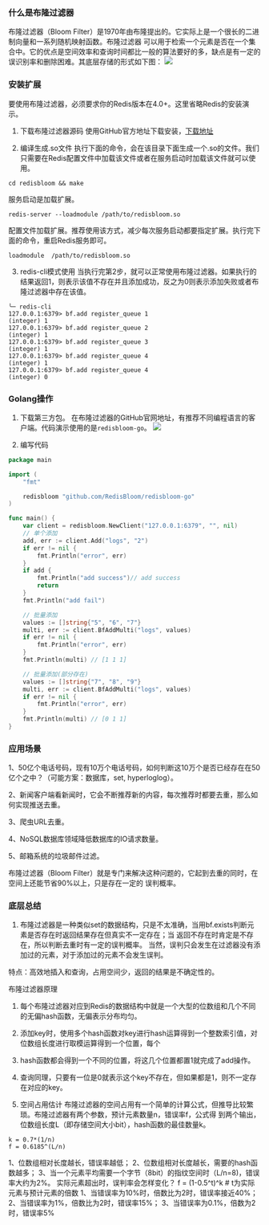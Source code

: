 ### 什么是布隆过滤器

布隆过滤器（Bloom Filter）是1970年由布隆提出的。它实际上是⼀个很长的⼆进制向量和⼀系列随机映射函数。布隆过滤器
可以⽤于检索⼀个元素是否在⼀个集合中。它的优点是空间效率和查询时间都⽐⼀般的算法要好的多，缺点是有⼀定的误识别率和删除困难。其底层存储的形式如下图：
![](http://test.imgurl.org/imgs/2022/04/22/d4a5476ac8f84e92.png)

### 安装扩展

要使用布隆过滤器，必须要求你的Redis版本在4.0+。这里省略Redis的安装演示。

1. 下载布隆过滤器源码
使用GitHub官方地址下载安装，[下载地址](https://github.com/RedisBloom/redisbloom)

2. 编译生成.so文件
执行下面的命令，会在该目录下面生成一个.so的文件。我们只需要在Redis配置文件中加载该文件或者在服务启动时加载该文件就可以使用。
```shell
cd redisbloom && make
```
服务启动是加载扩展。
```shell
redis-server --loadmodule /path/to/redisbloom.so
```
配置文件加载扩展。推荐使用该方式，减少每次服务启动都要指定扩展。执行完下面的命令，重启Redis服务即可。
```shell
loadmodule  /path/to/redisbloom.so
```

3. redis-cli模式使用
当执行完第2步，就可以正常使用布隆过滤器。如果执行的结果返回1，则表示该值不存在并且添加成功，反之为0则表示添加失败或者布隆过滤器中存在该值。
```shell
╰─ redis-cli
127.0.0.1:6379> bf.add register_queue 1
(integer) 1
127.0.0.1:6379> bf.add register_queue 2
(integer) 1
127.0.0.1:6379> bf.add register_queue 3
(integer) 1
127.0.0.1:6379> bf.add register_queue 4
(integer) 1
127.0.0.1:6379> bf.add register_queue 4
(integer) 0
```

### Golang操作

1. 下载第三方包。
在布隆过滤器的GitHub官网地址，有推荐不同编程语言的客户端。代码演示使用的是`redisbloom-go`。
![](http://test.imgurl.org/imgs/2022/04/22/6964ba8cd04883cb.png)

2. 编写代码
```go
package main

import (
	"fmt"

	redisbloom "github.com/RedisBloom/redisbloom-go"
)

func main() {
	var client = redisbloom.NewClient("127.0.0.1:6379", "", nil)
	// 单个添加
	add, err := client.Add("logs", "2")
	if err != nil {
		fmt.Println("error", err)
	}
	if add {
		fmt.Println("add success")// add success
		return
	}
	fmt.Println("add fail")

	// 批量添加
	values := []string{"5", "6", "7"}
	multi, err := client.BfAddMulti("logs", values)
	if err != nil {
		fmt.Println("error", err)
	}
	fmt.Println(multi) // [1 1 1]

	// 批量添加(部分存在)
	values := []string{"7", "8", "9"}
	multi, err := client.BfAddMulti("logs", values)
	if err != nil {
		fmt.Println("error", err)
	}
	fmt.Println(multi) // [0 1 1]
}
```

### 应用场景

1、50亿个电话号码，现有10万个电话号码，如何判断这10万个是否已经存在在50亿个之中？（可能⽅案：数据库，set,
hyperloglog）。

2、新闻客户端看新闻时，它会不断推荐新的内容，每次推荐时都要去重，那么如何实现推送去重。

3、爬⾍URL去重。

4、NoSQL数据库领域降低数据库的IO请求数量。

5、邮箱系统的垃圾邮件过滤。

布隆过滤器（Bloom Filter）就是专门来解决这种问题的，它起到去重的同时，在空间上还能节省90%以上，只是存在⼀定的
误判概率。

### 底层总结

1. 布隆过滤器是⼀种类似set的数据结构，只是不太准确，当⽤bf.exists判断元素是否存在时返回结果存在但真实不⼀定存在；当
返回不存在时肯定是不存在，所以判断去重时有⼀定的误判概率。
当然，误判只会发⽣在过滤器没有添加过的元素，对于添加过的元素不会发⽣误判。

特点：⾼效地插⼊和查询，占⽤空间少，返回的结果是不确定性的。

布隆过滤器原理

1. 每个布隆过滤器对应到Redis的数据结构中就是⼀个⼤型的位数组和⼏个不同的⽆偏hash函数，⽆偏表⽰分布均匀。

2. 添加key时，使⽤多个hash函数对key进⾏hash运算得到⼀个整数索引值，对位数组长度进⾏取模运算得到⼀个位置，每个

3. hash函数都会得到⼀个不同的位置，将这⼏个位置都置1就完成了add操作。

4. 查询同理，只要有⼀位是0就表⽰这个key不存在，但如果都是1，则不⼀定存在对应的key。

5. 空间占⽤估计
布隆过滤器的空间占⽤有⼀个简单的计算公式，但推导⽐较繁琐。布隆过滤器有两个参数，预计元素数量n，错误率f，公式得
到两个输出，位数组长度L（即存储空间⼤⼩bit），hash函数的最佳数量k。
```shell
k = 0.7*(1/n)
f = 0.6185^(L/n)
```
1、位数组相对长度越长，错误率越低；
2、位数组相对长度越长，需要的hash函数越多；
3、当⼀个元素平均需要⼀个字节（8bit）的指纹空间时（L/n=8)，错误率⼤约为2%。
实际元素超出时，误判率会怎样变化？
f = (1-0.5^t)^k  # t为实际元素与预计元素的倍数
1、当错误率为10%时，倍数⽐为2时，错误率接近40%；
2、当错误率为1%，倍数⽐为2时，错误率15%；
3、当错误率为0.1%，倍数为2时，错误率5%